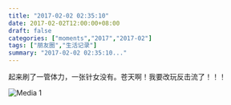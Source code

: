```yaml
---
title: "2017-02-02 02:35:10"
date: 2017-02-02T12:00:00+08:00
draft: false
categories: ["moments","2017","2017-02"]
tags: ["朋友圈","生活记录"]
summary: "2017-02-02 02:35:10..."
---
```


起来刷了一管体力，一张针女没有。苍天啊！我要改玩反击流了！！！

![Media 1](/Moments/photos/2017-02-02/201702020235100.jpg)

